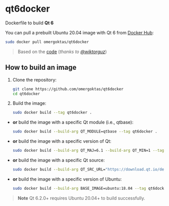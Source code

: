 # qt6docker

Dockerfile to build **Qt 6**

You can pull a prebuilt Ubuntu 20.04 image with Qt 6 from [Docker Hub](https://hub.docker.com/r/omergoktas/qt6docker):


```bash
sudo docker pull omergoktas/qt6docker
```

> Based on the [code](https://github.com/wiktorguz/Qt6-docker) (_thanks to [@wiktorguz](https://github.com/wiktorguz)_)

## How to build an image

1. Clone the repository:

    ```bash
    git clone https://github.com/omergoktas/qt6docker
    cd qt6docker
    ```

2. Build the image:

    ```bash
    sudo docker build --tag qt6docker .
    ```

- **or** build the image with a specific Qt module (i.e., qtbase):

    ```bash
    sudo docker build --build-arg QT_MODULE=qtbase --tag qt6docker .
    ```

- **or** build the image with a specific version of Qt:

    ```bash
    sudo docker build --build-arg QT_MAJ=6.1 --build-arg QT_MIN=1 --tag qt6docker .
    ```

- **or** build the image with a specific Qt source:

    ```bash
    sudo docker build --build-arg QT_SRC_URL="https://download.qt.io/development_releases/qt/6.5/6.5.0-beta2/submodules/qtbase-everywhere-src-6.5.0-beta2.tar.xz" --tag qt6docker .
    ```

- **or** build the image with a specific version of Ubuntu:

    ```bash
    sudo docker build --build-arg BASE_IMAGE=ubuntu:18.04 --tag qt6docker .
    ```

> **Note** Qt 6.2.0+ requires Ubuntu 20.04+ to build successfully.
